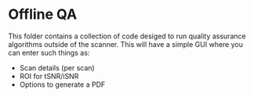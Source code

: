 # Offline QA

This folder contains a collection of code desiged to run quality assurance algorithms outside of the scanner. This will have a simple GUI where you can enter such things as:

- Scan details (per scan)
- ROI for tSNR/iSNR
- Options to generate a PDF

